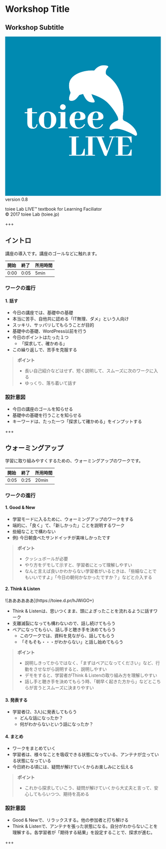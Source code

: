<div id="book-title">

# Workshop Title
## Workshop Subtitle


![](https://github.com/toiee-lab/lft-text-iatemplate/raw/master/sample-title.jpeg)  
version 0.8

toiee Lab LIVE&trade; textbook for Learning Faciliator  
&copy; 2017 toiee Lab (toiee.jp)
</div>

+++

## イントロ

講座の導入です。講座のゴールなどに触れます。

| 開始 | 終了 | 所用時間 |
|:--|:--|:--|
| 0:00 | 0:05 | 5min |



### ワークの進行

#### 1. 話す


- 今日の講座では、基礎中の基礎
- 本当に苦手、自他共に認める「IT無理、ダメ」という人向け
- スッキリ、サッパリしてもらうことが目的
- 基礎中の基礎、WordPress以前を行う
- 今日のポイントはたった１つ
	- 「探求して、確かめる」
- この繰り返しで、苦手を克服する


> **ポイント**
> 
> - 長い自己紹介などはせず、短く説明して、スムーズに次のワークに入る
> - ゆっくり、落ち着いて話す


### 設計意図

- 今日の講座のゴールを知らせる
- 基礎中の基礎を行うことを知らせる
- キーワードは、たった一つ「探求して確かめる」をインプットする



+++


## ウォーミングアップ

学習に取り組みやすくするための、ウォーミングアップのワークです。

| 開始 | 終了 | 所用時間 |
|:--|:--|:--|
| 0:05 | 0:25 | 20min |



### ワークの進行

#### 1. Good & New



- 学習モードに入るために、ウォーミングアップのワークをする
- 端的に、「良く」て、「新しかった」ことを説明するワーク
- 些細なことで構わない
- 例) 今日朝食べたサンドイッチが美味しかったです

> **ポイント**
> 
> - クッシュボールが必要
> - やり方をデモして示すと、学習者にとって理解しやすい
> - なんと言えば良いかわからない学習者がいるときは、「些細なことでもいいですよ」「今日の朝何かなかったですか？」などと介入する



#### 2. Think & Listen

<div class="work-sheet">
![ああああああ](https://toiee.d.pr/hJWiGO+)
</div>

- Think & Listenは、思いつくまま、頭によぎったことを流れるように話すワーク
- 支離滅裂になっても構わないので、話し続けてもらう
- ペアになってもらい、話し手と聴き手を決めてもらう
	- このワークでは、資料を見ながら、話してもらう
	- 「そもそも・・・がわからない」と話し始めてもらう

> **ポイント**
> 
> - 説明しきってからではなく、「まずはペアになってください」など、行動をさせながら説明すると、説明しやすい
> - デモをすると、学習者がThink & Listenの取り組み方を理解しやすい
> - 話し手と聴き手を決めてもらう時、「朝早く起きた方から」などとこちらが言うとスムーズに決まりやすい

<div class="clear"></div>


#### 3. 発表する


- 学習者(2、3人)に発表してもらう
	- どんな話になったか？
	- 何がわからないという話になったか？


#### 4. まとめ

- ワークをまとめていく
- 学習者は、様々なことを吸収できる状態になっている、アンテナが立っている状態になっている
- 今日終わる頃には、疑問が解けていくからお楽しみにと伝える 

> **ポイント**
> 
> - これから探求していこう、疑問が解けていくから大丈夫と言って、安心してもらいつつ、期待を高める



### 設計意図

- Good & Newで、リラックスする。他の参加者と打ち解ける
- Think & Listenで、アンテナを張った状態になる。自分がわからないことを理解する。各学習者が「期待する結果」を設定することで、探求が進む。

+++
